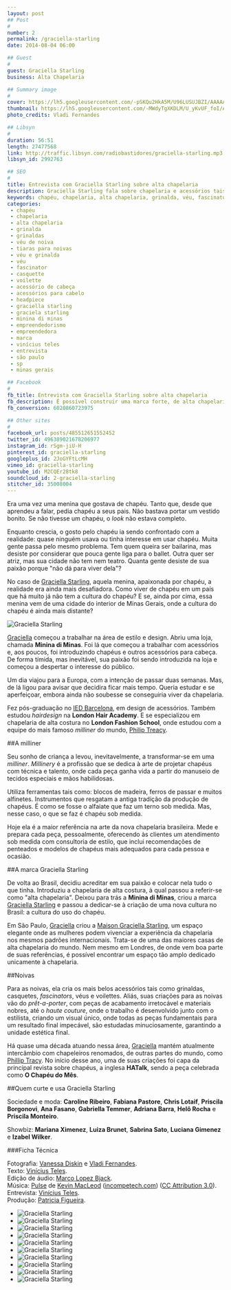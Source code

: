 ```yaml
---
layout: post
## Post
#
number: 2
permalink: /graciella-starling
date: 2014-08-04 06:00

## Guest
#
guest: Graciella Starling
business: Alta Chapelaria

## Summary image
#
cover: https://lh5.googleusercontent.com/-pSKQu2HkA5M/U96LUSUJBZI/AAAAAAAAANE/A5fgxJ1eePA/s800/Colecao_Versos_05_video.jpg
thumbnail: https://lh5.googleusercontent.com/-MWdyTgXKDLM/U_yKvUF_foI/AAAAAAAAAoA/xmTEgY7WTl8/s800/facebook-post.jpg
photo_credits: Vladi Fernandes

## Libsyn
#
duration: 56:51
length: 27477568
link: http://traffic.libsyn.com/radiobastidores/graciella-starling.mp3
libsyn_id: 2992763

## SEO
#
title: Entrevista com Graciella Starling sobre alta chapelaria
description: Graciella Starling fala sobre chapelaria e acessórios tais como grinalda, voilette, fascinator e casquette.
keywords: chapéu, chapelaria, alta chapelaria, grinalda, véu, fascinator, casquette, voilette, acessório de cabeça, graciella starling, empreendedorismo, empreendedora, marca, vinícius teles, entrevista, headpiece, são paulo, sp, minas gerais, minina di minas
categories:
 - chapéu
 - chapelaria
 - alta chapelaria
 - grinalda
 - grinaldas
 - véu de noiva
 - tiaras para noivas
 - véu e grinalda
 - véu
 - fascinator
 - casquette
 - voilette
 - acessório de cabeça
 - acessórios para cabelo
 - headpiece
 - graciella starling
 - graciela starling
 - minina di minas
 - empreendedorismo
 - empreendedora
 - marca
 - vinícius teles
 - entrevista
 - são paulo
 - sp
 - minas gerais

## Facebook
#
fb_title: Entrevista com Graciella Starling sobre alta chapelaria
fb_description: É possível construir uma marca forte, de alta chapelaria, em um país onde não se usa chapéu. Sim, é exatamente o que fez Graciella Starling.
fb_conversion: 6020860723975

## Other sites
#
facebook_url: posts/485512651552452
twitter_id: 496389021678206977
instagram_id: rSgm-jiU-H
pinterest_id: graciella-starling
googleplus_id: 2JoGYFtLcMH
vimeo_id: graciella-starling
youtube_id: M2CQEr28tk8
soundcloud_id: 2-graciella-starling
stitcher_id: 35008004
---
```

Era uma vez uma menina que gostava de chapéu. Tanto que, desde que aprendeu a falar, pedia chapéu a seus pais. Não bastava portar um vestido bonito. Se não tivesse um chapéu, o *look* não estava completo.

Enquanto crescia, o gosto pelo chapéu ia sendo confrontado com a realidade: quase ninguém usava ou tinha interesse em usar chapéu. Muita gente passa pelo mesmo problema. Tem quem queira ser bailarina, mas desiste por considerar que pouca gente liga para o ballet. Outra quer ser atriz, mas sua cidade não tem nem teatro. Quanta gente desiste de sua paixão porque "não dá para viver dela"? 

No caso de [Graciella Starling][g], aquela menina, apaixonada por chapéu, a realidade era ainda mais desafiadora. Como viver de chapéu em um país que há muito já não tem a cultura do chapéu? E se, ainda por cima, essa menina vem de uma cidade do interior de Minas Gerais, onde a cultura do chapéu é ainda mais distante?

![Graciella Starling][gs]

[Graciella][g] começou a trabalhar na área de estilo e design. Abriu uma loja, chamada **Minina di Minas**. Foi lá que começou a trabalhar com acessórios e, aos poucos, foi introduzindo chapéus e outros acessórios para cabeça. De forma tímida, mas inevitável, sua paixão foi sendo introduzida na loja e começou a despertar o interesse do público.

Um dia viajou para a Europa, com a intenção de passar duas semanas. Mas, de lá ligou para avisar que decidira ficar mais tempo. Queria estudar e se aperfeiçoar, embora ainda não soubesse se conseguiria viver da chapelaria. 

Fez pós-graduação no [IED Barcelona][ied], em design de acessórios. Também estudou  *hairdesign* na **London Hair Academy**. E se especializou em chapelaria de alta costura no **London Fashion School**, onde estudou com a equipe do mais famoso *milliner* do mundo, [Philip Treacy][p].

##A milliner

Seu sonho de criança a levou, inevitavelmente, a transformar-se em uma *milliner*. *Millinery* é a profissão que se dedica à arte de projetar chapéus com técnica e talento, onde cada peça ganha vida a partir do manuseio de tecidos especiais e mãos habilidosas. 

Utiliza ferramentas tais como: blocos de madeira, ferros de passar e muitos alfinetes. Instrumentos que resgatam a antiga tradição da produção de chapéus. É como se fosse o alfaiate que faz um terno sob medida. Mas, nesse caso, o que se faz é chapéu sob medida.

Hoje ela é a maior referência na arte da nova chapelaria brasileira. Mede e prepara cada peça, pessoalmente, oferecendo às clientes um atendimento sob medida com consultoria de estilo, que inclui recomendações de penteados e modelos de chapéus mais adequados para cada pessoa e ocasião.

##A marca Graciella Starling

De volta ao Brasil, decidiu acreditar em sua paixão e colocar nela tudo o que tinha. Introduziu a chapelaria de alta costura, à qual passou a referir-se como "alta chapelaria". Deixou para trás a **Minina di Minas**, criou a marca [Graciella Starling][g] e passou a dedicar-se à criação de uma nova cultura no Brasil: a cultura do uso do chapéu.

Em São Paulo, [Graciella][g] criou a [Maison Graciella Starling][g], um espaço elegante onde as mulheres podem vivenciar a experiência da chapelaria nos mesmos padrões internacionais. Trata-se de uma das maiores casas de alta chapelaria do mundo. Nem mesmo em Londres, de onde vem boa parte de suas referências, é possível encontrar um espaço tão amplo dedicado unicamente à chapelaria.

##Noivas

Para as noivas, ela cria os mais belos acessórios tais como grinaldas, casquetes, *fascinators*, véus e voilettes. Aliás, suas criações para as noivas vão do *prêt-a-porter*, com peças de acabamento irretocável e materiais nobres, até o *haute couture*, onde o trabalho é desenvolvido junto com o estilista, criando um visual único, onde todas as peças fundamentais para um resultado final impecável, são estudadas minuciosamente, garantindo a unidade estética final.

Há quase uma década atuando nessa área, [Graciella][g] mantém atualmente intercâmbio com chapeleiros renomados, de outras partes do mundo, como [Phillip Tracy][p]. No início desse ano, uma de suas criações foi capa da principal revista sobre chapéus, a inglesa **HATalk**, sendo a peça celebrada como **O Chapéu do Mês**.

##Quem curte e usa Graciella Starling

Sociedade e moda: **Caroline Ribeiro**, **Fabiana Pastore**, **Chris Lotaif**, **Priscila Borgonovi**, **Ana Fasano**, **Gabriella Temmer**, **Adriana Barra**, **Helô Rocha** e **Priscila Monteiro**.

Showbiz: **Mariana Ximenez**, **Luiza Brunet**, **Sabrina Sato**, **Luciana Gimenez** e **Izabel Wilker**.

###Ficha Técnica

Fotografia: [Vanessa Diskin][vd] e [Vladi Fernandes][vf].  
Texto: [Vinícius Teles][v].  
Edição de áudio: [Marco Lopez Bjack][m].  
Música: [Pulse][pm] de [Kevin MacLeod][pm] ([incompetech.com][pm]) ([CC Attribution 3.0][CCA]).  
Entrevista: [Vinícius Teles][v].  
Produção: [Patricia Figueira][pf].

* ![Graciella Starling][foto1]
* ![Graciella Starling][foto2]
* ![Graciella Starling][foto3]
* ![Graciella Starling][foto4]
* ![Graciella Starling][foto5]
* ![Graciella Starling][foto6]
* ![Graciella Starling][foto7]
* ![Graciella Starling][foto8]
* ![Graciella Starling][foto9]
* ![Graciella Starling][foto10]

[g]:      http://graciellastarling.com.br/
[gs]:     https://lh3.googleusercontent.com/-foTGJum0JMQ/U97cHd4j7HI/AAAAAAAAANU/GGET79AiaAc/s800/Graciella_Starling_02.jpg "A designer Graciella Starling."
[foto1]:  https://lh4.googleusercontent.com/-cfRQOpvogpQ/U92oTgWwMeI/AAAAAAAAAH8/eBP6bEn2_oU/s800/Colecao_5X.jpg "Acessório de cabeça: Graciella Starling. Foto: Vladi Fernandes."
[foto2]:  https://lh6.googleusercontent.com/-_TQOOYFVKiY/U92oYbE_irI/AAAAAAAAAI8/o4JCiR4MFPU/s800/Colecao_Versos_01.jpg "Acessório de cabeça: Graciella Starling. Foto: Vanessa Diskin."
[foto3]:  https://lh6.googleusercontent.com/-XaihkB9NOeM/U92oWXZzcLI/AAAAAAAAAIk/KQfH0PuKark/s800/Colecao_Poesias_08.jpg "Acessório de cabeça: Graciella Starling. Foto: Vanessa Diskin."
[foto4]:  https://lh6.googleusercontent.com/-09rnkzJwl7k/U92oRoyKnpI/AAAAAAAAAHk/-XIJ_opnUWo/s800/Colecao_Poesias_01.jpg "Acessório de cabeça: Graciella Starling. Foto: Vanessa Diskin."
[foto5]:  https://lh3.googleusercontent.com/-UIP7J38485M/U92oUp0vf0I/AAAAAAAAAIQ/YE4cQ8UAbX0/s800/Colecao_Poesias_05.jpg "Acessório de cabeça: Graciella Starling. Foto: Vanessa Diskin."
[foto6]:  https://lh5.googleusercontent.com/-fpOW_qywdmc/U92ohUZ-mBI/AAAAAAAAAKM/M151d6a8qyM/s800/Colecao_Versos_11.jpg "Acessório de cabeça: Graciella Starling. Foto: Vladi Fernandes."
[foto7]:  https://lh3.googleusercontent.com/--mdcnvia7z4/U92oVQ9oIqI/AAAAAAAAAIY/IVwpCZnuwwo/s800/Colecao_Poesias_07.jpg "Acessório de cabeça: Graciella Starling. Foto: Vanessa Diskin."
[foto8]:  https://lh5.googleusercontent.com/-OvK2CySLarA/U92oX2DMihI/AAAAAAAAAI4/f17oN98M9JY/s800/Colecao_Poesias_10.jpg "Acessório de cabeça: Graciella Starling. Foto: Vanessa Diskin."
[foto9]:  https://lh5.googleusercontent.com/-55s5YVgDlrg/U92oW5TAGXI/AAAAAAAAAIo/S3z66kbEY24/s800/Colecao_Poesias_09.jpg "Acessório de cabeça: Graciella Starling. Foto: Vanessa Diskin."
[foto10]: https://lh5.googleusercontent.com/-DYxkFPOmEmc/U92oaYkqeYI/AAAAAAAAAMs/MnadmtMATZI/s800/Colecao_Versos_03.jpg "Acessório de cabeça: Graciella Starling. Foto: Vladi Fernandes."

[ied]:    http://iedbarcelona.es/
[p]:      http://www.philiptreacy.co.uk/
[vd]:     http://vanessadiskin.com/
[vf]:     http://www.vladi.com.br/
[m]: https://www.facebook.com/MarcoLopezOficial
[v]: http://www.viniciusteles.com.br
[cia]: http://conteudoecia.com.br/html
[pf]: http://www.patriciafigueira.com.br
[CCA]: http://creativecommons.org/licenses/by/3.0/
[pm]: http://incompetech.com/music/royalty-free/index.html?isrc=USUAN1100102